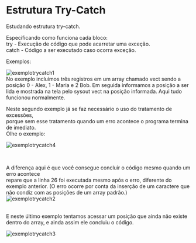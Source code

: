 # Estrutura Try-Catch

Estudando estrutura try-catch.

Especificando como funciona cada bloco: <br>
try - Execução de código que pode acarretar uma exceção. <br>
catch - Código a ser executado caso ocorra exceção. <br>

Exemplos: <br>

![exemplotrycatch1](https://user-images.githubusercontent.com/24979432/181860317-97e8fc7a-be54-43b6-9c82-f3d1fd213723.png)
<br>
No exemplo incluímos três registros em um array chamado vect sendo a posição 0 - Alex, 1 - Maria e 2 Bob.
Em seguida informamos a posição a ser lida e mostrada na tela pelo sysout vect na posição informada.
Aqui tudo funcionou normalmente. <br>


Neste segundo exemplo já se faz necessário o uso do tratamento de excessões, <br>
porque sem esse tratamento quando um erro acontece o programa termina de imediato. <br>
Olhe o exemplo: <br>

![exemplotrycatch4](https://user-images.githubusercontent.com/24979432/181861025-903fe954-23c0-4972-8ba1-3e671e74abbc.png)

<br>

A diferença aqui é que você consegue concluir o código mesmo quando um erro acontece <br>
repare que a linha 26 foi executada mesmo após o erro, diferente do exemplo anterior.
(O erro ocorre por conta da inserção de um caractere que não condiz com as posições de um array padrão.)
<br>
![exemplotrycatch2](https://user-images.githubusercontent.com/24979432/181860331-a79130f5-b473-48c5-bbc5-338426eb3e14.png)

<br>
E neste último exemplo tentamos acessar um posição que ainda não existe dentro do array, e ainda assim ele concluiu o código.
<br>

![exemplotrycatch3](https://user-images.githubusercontent.com/24979432/181860334-7c8e68b6-4a62-49ce-b7d6-27c1ac863d17.png)













